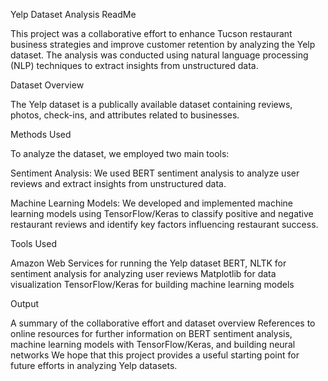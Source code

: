 Yelp Dataset Analysis ReadMe

This project was a collaborative effort to enhance Tucson restaurant business strategies and improve customer retention by analyzing the Yelp dataset. The analysis was conducted using natural language processing (NLP) techniques to extract insights from unstructured data.

Dataset Overview

The Yelp dataset is a publically available dataset containing reviews, photos, check-ins, and attributes related to businesses. 

Methods Used

To analyze the dataset, we employed two main tools:

Sentiment Analysis: We used BERT sentiment analysis to analyze user reviews and extract insights from unstructured data.

Machine Learning Models: We developed and implemented machine learning models using TensorFlow/Keras to classify positive and negative restaurant reviews and identify key factors influencing restaurant success.

Tools Used

Amazon Web Services for running the Yelp dataset
BERT, NLTK for sentiment analysis for analyzing user reviews
Matplotlib for data visualization
TensorFlow/Keras for building machine learning models

Output

A summary of the collaborative effort and dataset overview
References to online resources for further information on BERT sentiment analysis, machine learning models with TensorFlow/Keras, and building neural networks
We hope that this project provides a useful starting point for future efforts in analyzing Yelp datasets.
